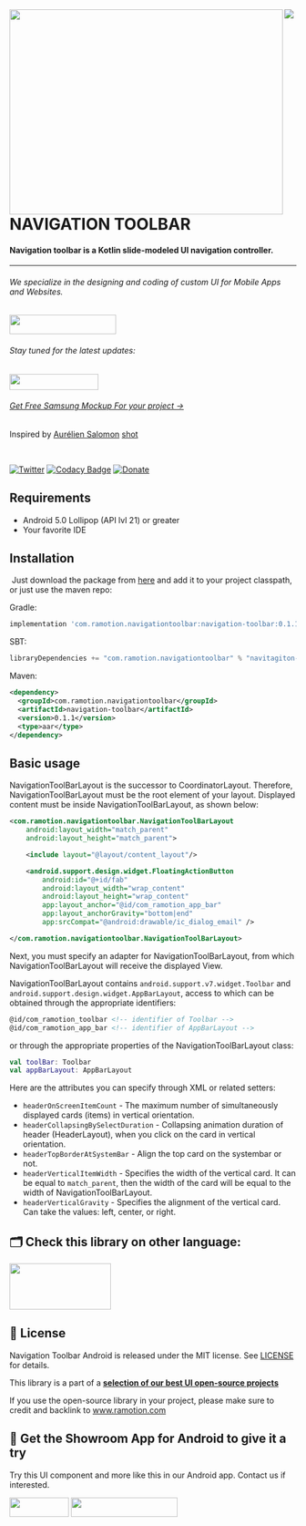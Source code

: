 <img src="https://github.com/Ramotion/folding-cell/blob/master/header.png">

<a href="https://github.com/Ramotion/navigation-toolbar-android">
<img align="left" src="https://github.com/Ramotion/navigation-toolbar-android/blob/master/Navigation-toolbar.gif" width="480" height="360" /></a>

<p><h1 align="left">NAVIGATION TOOLBAR</h1></p>

<h4>Navigation toolbar is a Kotlin slide-modeled UI navigation controller.</h4>


___


<p><h6>We specialize in the designing and coding of custom UI for Mobile Apps and Websites.</h6>
<a href="https://dev.ramotion.com?utm_source=gthb&utm_medium=repo&utm_campaign=navigation-toolbar-android">
<img src="https://github.com/ramotion/gliding-collection/raw/master/contact_our_team@2x.png" width="187" height="34"></a>
</p>
<p><h6>Stay tuned for the latest updates:</h6>
<a href="https://goo.gl/rPFpid" >
<img src="https://i.imgur.com/ziSqeSo.png/" width="156" height="28"></a></p>
<h6><a href="https://store.ramotion.com/product/samsung-clay-mockups?utm_source=gthb&utm_medium=special&utm_campaign=navigation-toolbar-android#demo">Get Free Samsung Mockup For your project →</a></h6>

Inspired by [Aurélien Salomon](https://dribbble.com/aureliensalomon) [shot](https://dribbble.com/shots/2940231-Google-Newsstand-Navigation-Pattern)

</br>

[![Twitter](https://img.shields.io/badge/Twitter-@Ramotion-blue.svg?style=flat)](http://twitter.com/Ramotion)
[![Codacy Badge](https://api.codacy.com/project/badge/Grade/92bd2e49f7e543cd8748c670b9e52ca7)](https://app.codacy.com/app/dvg4000/navigation-toolbar-android/dashboard)
[![Donate](https://img.shields.io/badge/Donate-PayPal-blue.svg)](https://paypal.me/Ramotion)

## Requirements

- Android 5.0 Lollipop (API lvl 21) or greater
- Your favorite IDE

## Installation
​
Just download the package from [here](http://central.maven.org/maven2/com/ramotion/navigationtoolbar/navigation-toolbar/0.1.0/navigation-toolbar-0.1.0.aar) and add it to your project classpath, or just use the maven repo:

Gradle:
```groovy
implementation 'com.ramotion.navigationtoolbar:navigation-toolbar:0.1.1'
```
SBT:
```scala
libraryDependencies += "com.ramotion.navigationtoolbar" % "navitagiton-toolbar" % "0.1.1"
```
Maven:
```xml
<dependency>
  <groupId>com.ramotion.navigationtoolbar</groupId>
  <artifactId>navigation-toolbar</artifactId>
  <version>0.1.1</version>
  <type>aar</type>
</dependency>
```

## Basic usage

NavigationToolBarLayout is the successor to CoordinatorLayout. Therefore, NavigationToolBarLayout
must be the root element of your layout. Displayed content must be inside
NavigationToolBarLayout, as shown below:

```xml
<com.ramotion.navigationtoolbar.NavigationToolBarLayout
    android:layout_width="match_parent"
    android:layout_height="match_parent">

    <include layout="@layout/content_layout"/>

    <android.support.design.widget.FloatingActionButton
        android:id="@+id/fab"
        android:layout_width="wrap_content"
        android:layout_height="wrap_content"
        app:layout_anchor="@id/com_ramotion_app_bar"
        app:layout_anchorGravity="bottom|end"
        app:srcCompat="@android:drawable/ic_dialog_email" />

</com.ramotion.navigationtoolbar.NavigationToolBarLayout>
```

Next, you must specify an adapter for NavigationToolBarLayout, from which
NavigationToolBarLayout will receive the displayed View.

NavigationToolBarLayout contains `android.support.v7.widget.Toolbar` and
`android.support.design.widget.AppBarLayout`, access to which can be obtained through
the appropriate identifiers:
``` xml
@id/com_ramotion_toolbar <!-- identifier of Toolbar -->
@id/com_ramotion_app_bar <!-- identifier of AppBarLayout -->
```
or through the appropriate properties of the NavigationToolBarLayout class:
```kotlin
val toolBar: Toolbar
val appBarLayout: AppBarLayout
```

Here are the attributes you can specify through XML or related setters:
* `headerOnScreenItemCount` - The maximum number of simultaneously displayed cards (items) in vertical orientation.
* `headerCollapsingBySelectDuration` - Collapsing animation duration of header (HeaderLayout), when you click on the card in vertical orientation.
* `headerTopBorderAtSystemBar` - Align the top card on the systembar or not.
* `headerVerticalItemWidth` - Specifies the width of the vertical card. It can be equal to `match_parent`, then the width of the card will be equal to the width of NavigationToolBarLayout.
* `headerVerticalGravity` - Specifies the alignment of the vertical card. Can take the values: left, center, or right.

## 🗂 Check this library on other language:
<a href="https://github.com/Ramotion/navigation-toolbar"> 
<img src="https://github.com/ramotion/navigation-stack/raw/master/Swift@2x.png" width="178" height="81"></a>


## 📄 License

Navigation Toolbar Android is released under the MIT license.
See [LICENSE](./LICENSE) for details.

This library is a part of a <a href="https://github.com/Ramotion/android-ui-animation-components-and-libraries"><b>selection of our best UI open-source projects</b></a>

If you use the open-source library in your project, please make sure to credit and backlink to www.ramotion.com

## 📱 Get the Showroom App for Android to give it a try
Try this UI component and more like this in our Android app. Contact us if interested.

<a href="https://play.google.com/store/apps/details?id=com.ramotion.showroom" >
<img src="https://raw.githubusercontent.com/Ramotion/react-native-circle-menu/master/google_play@2x.png" width="104" height="34"></a>

<a href="https://dev.ramotion.com?utm_source=gthb&utm_medium=repo&utm_campaign=navigation-toolbar-android">
<img src="https://github.com/ramotion/gliding-collection/raw/master/contact_our_team@2x.png" width="187" height="34"></a>

